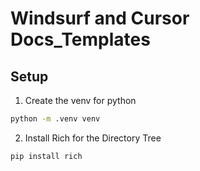 # Windsurf and Cursor Docs_Templates

## Setup

1. Create the venv for python
```sh
python -m .venv venv
```

2. Install Rich for the Directory Tree
```sh
pip install rich
```
